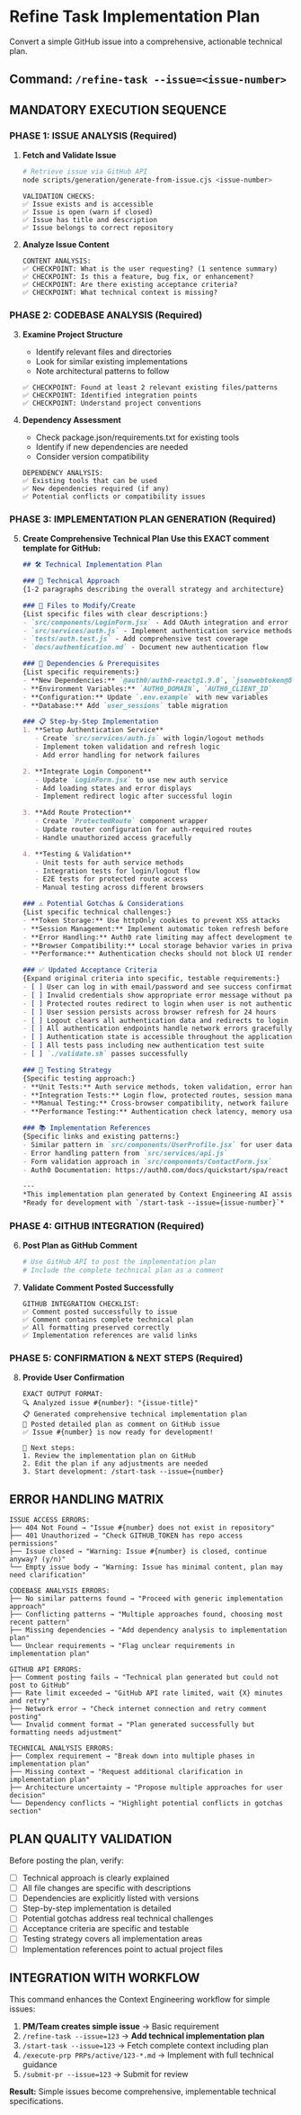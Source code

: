 # Refine Task Implementation Plan

Convert a simple GitHub issue into a comprehensive, actionable technical plan.

## Command: `/refine-task --issue=<issue-number>`

## MANDATORY EXECUTION SEQUENCE

### PHASE 1: ISSUE ANALYSIS (Required)

1. **Fetch and Validate Issue**
   ```bash
   # Retrieve issue via GitHub API
   node scripts/generation/generate-from-issue.cjs <issue-number>
   ```
   ```
   VALIDATION CHECKS:
   ✅ Issue exists and is accessible
   ✅ Issue is open (warn if closed)
   ✅ Issue has title and description
   ✅ Issue belongs to correct repository
   ```

2. **Analyze Issue Content**
   ```
   CONTENT ANALYSIS:
   ✅ CHECKPOINT: What is the user requesting? (1 sentence summary)
   ✅ CHECKPOINT: Is this a feature, bug fix, or enhancement?
   ✅ CHECKPOINT: Are there existing acceptance criteria?
   ✅ CHECKPOINT: What technical context is missing?
   ```

### PHASE 2: CODEBASE ANALYSIS (Required)

3. **Examine Project Structure**
   - Identify relevant files and directories
   - Look for similar existing implementations
   - Note architectural patterns to follow
   ```
   ✅ CHECKPOINT: Found at least 2 relevant existing files/patterns
   ✅ CHECKPOINT: Identified integration points
   ✅ CHECKPOINT: Understand project conventions
   ```

4. **Dependency Assessment**
   - Check package.json/requirements.txt for existing tools
   - Identify if new dependencies are needed
   - Consider version compatibility
   ```
   DEPENDENCY ANALYSIS:
   ✅ Existing tools that can be used
   ✅ New dependencies required (if any)
   ✅ Potential conflicts or compatibility issues
   ```

### PHASE 3: IMPLEMENTATION PLAN GENERATION (Required)

5. **Create Comprehensive Technical Plan**
   **Use this EXACT comment template for GitHub:**

   ```markdown
   ## 🛠️ Technical Implementation Plan

   ### 🎯 Technical Approach
   {1-2 paragraphs describing the overall strategy and architecture}

   ### 📁 Files to Modify/Create
   {List specific files with clear descriptions:}
   - `src/components/LoginForm.jsx` - Add OAuth integration and error handling
   - `src/services/auth.js` - Implement authentication service methods
   - `tests/auth.test.js` - Add comprehensive test coverage
   - `docs/authentication.md` - Document new authentication flow

   ### 🔧 Dependencies & Prerequisites
   {List specific requirements:}
   - **New Dependencies:** `@auth0/auth0-react@1.9.0`, `jsonwebtoken@8.5.1`
   - **Environment Variables:** `AUTH0_DOMAIN`, `AUTH0_CLIENT_ID`
   - **Configuration:** Update `.env.example` with new variables
   - **Database:** Add `user_sessions` table migration

   ### 📋 Step-by-Step Implementation
   1. **Setup Authentication Service**
      - Create `src/services/auth.js` with login/logout methods
      - Implement token validation and refresh logic
      - Add error handling for network failures

   2. **Integrate Login Component**
      - Update `LoginForm.jsx` to use new auth service
      - Add loading states and error displays
      - Implement redirect logic after successful login

   3. **Add Route Protection**
      - Create `ProtectedRoute` component wrapper
      - Update router configuration for auth-required routes
      - Handle unauthorized access gracefully

   4. **Testing & Validation**
      - Unit tests for auth service methods
      - Integration tests for login/logout flow
      - E2E tests for protected route access
      - Manual testing across different browsers

   ### ⚠️ Potential Gotchas & Considerations
   {List specific technical challenges:}
   - **Token Storage:** Use httpOnly cookies to prevent XSS attacks
   - **Session Management:** Implement automatic token refresh before expiry
   - **Error Handling:** Auth0 rate limiting may affect development testing
   - **Browser Compatibility:** Local storage behavior varies in private mode
   - **Performance:** Authentication checks should not block UI rendering

   ### ✅ Updated Acceptance Criteria
   {Expand original criteria into specific, testable requirements:}
   - [ ] User can log in with email/password and see success confirmation
   - [ ] Invalid credentials show appropriate error message without page reload
   - [ ] Protected routes redirect to login when user is not authenticated
   - [ ] User session persists across browser refresh for 24 hours
   - [ ] Logout clears all authentication data and redirects to login
   - [ ] All authentication endpoints handle network errors gracefully
   - [ ] Authentication state is accessible throughout the application
   - [ ] All tests pass including new authentication test suite
   - [ ] `./validate.sh` passes successfully

   ### 🧪 Testing Strategy
   {Specific testing approach:}
   - **Unit Tests:** Auth service methods, token validation, error handling
   - **Integration Tests:** Login flow, protected routes, session management
   - **Manual Testing:** Cross-browser compatibility, network failure scenarios
   - **Performance Testing:** Authentication check latency, memory usage

   ### 📚 Implementation References
   {Specific links and existing patterns:}
   - Similar pattern in `src/components/UserProfile.jsx` for user data handling
   - Error handling pattern from `src/services/api.js`
   - Form validation approach in `src/components/ContactForm.jsx`
   - Auth0 Documentation: https://auth0.com/docs/quickstart/spa/react

   ---
   *This implementation plan generated by Context Engineering AI assistant*
   *Ready for development with `/start-task --issue={issue-number}`*
   ```

### PHASE 4: GITHUB INTEGRATION (Required)

6. **Post Plan as GitHub Comment**
   ```bash
   # Use GitHub API to post the implementation plan
   # Include the complete technical plan as a comment
   ```

7. **Validate Comment Posted Successfully**
   ```
   GITHUB INTEGRATION CHECKLIST:
   ✅ Comment posted successfully to issue
   ✅ Comment contains complete technical plan
   ✅ All formatting preserved correctly
   ✅ Implementation references are valid links
   ```

### PHASE 5: CONFIRMATION & NEXT STEPS (Required)

8. **Provide User Confirmation**
   ```
   EXACT OUTPUT FORMAT:
   🔍 Analyzed issue #{number}: "{issue-title}"
   📋 Generated comprehensive technical implementation plan
   💬 Posted detailed plan as comment on GitHub issue
   ✅ Issue #{number} is now ready for development!
   
   🚀 Next steps:
   1. Review the implementation plan on GitHub
   2. Edit the plan if any adjustments are needed
   3. Start development: /start-task --issue={number}
   ```

## ERROR HANDLING MATRIX

```
ISSUE ACCESS ERRORS:
├── 404 Not Found → "Issue #{number} does not exist in repository"
├── 401 Unauthorized → "Check GITHUB_TOKEN has repo access permissions"
├── Issue closed → "Warning: Issue #{number} is closed, continue anyway? (y/n)"
└── Empty issue body → "Warning: Issue has minimal content, plan may need clarification"

CODEBASE ANALYSIS ERRORS:
├── No similar patterns found → "Proceed with generic implementation approach"
├── Conflicting patterns → "Multiple approaches found, choosing most recent pattern"
├── Missing dependencies → "Add dependency analysis to implementation plan"
└── Unclear requirements → "Flag unclear requirements in implementation plan"

GITHUB API ERRORS:
├── Comment posting fails → "Technical plan generated but could not post to GitHub"
├── Rate limit exceeded → "GitHub API rate limited, wait {X} minutes and retry"
├── Network error → "Check internet connection and retry comment posting"
└── Invalid comment format → "Plan generated successfully but formatting needs adjustment"

TECHNICAL ANALYSIS ERRORS:
├── Complex requirement → "Break down into multiple phases in implementation plan"
├── Missing context → "Request additional clarification in implementation plan"
├── Architecture uncertainty → "Propose multiple approaches for user decision"
└── Dependency conflicts → "Highlight potential conflicts in gotchas section"
```

## PLAN QUALITY VALIDATION

Before posting the plan, verify:
- [ ] Technical approach is clearly explained
- [ ] All file changes are specific with descriptions
- [ ] Dependencies are explicitly listed with versions
- [ ] Step-by-step implementation is detailed
- [ ] Potential gotchas address real technical challenges
- [ ] Acceptance criteria are specific and testable
- [ ] Testing strategy covers all implementation areas
- [ ] Implementation references point to actual project files

## INTEGRATION WITH WORKFLOW

This command enhances the Context Engineering workflow for simple issues:

1. **PM/Team creates simple issue** → Basic requirement
2. `/refine-task --issue=123` → **Add technical implementation plan**
3. `/start-task --issue=123` → Fetch complete context including plan
4. `/execute-prp PRPs/active/123-*.md` → Implement with full technical guidance
5. `/submit-pr --issue=123` → Submit for review

**Result:** Simple issues become comprehensive, implementable technical specifications.